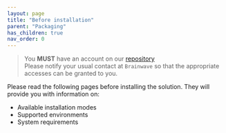 ```yaml
---
layout: page
title: "Before installation"
parent: "Packaging"
has_children: true
nav_order: 0
---
```


> You **MUST** have an account on our [repository](https://repository.brainwavegrc.com/)  
> Please notify your usual contact at `Brainwave` so that the appropriate accesses can be granted to you.  

Please read the following pages before installing the solution. They will provide you with information on:

* Available installation modes
* Supported environments
* System requirements
